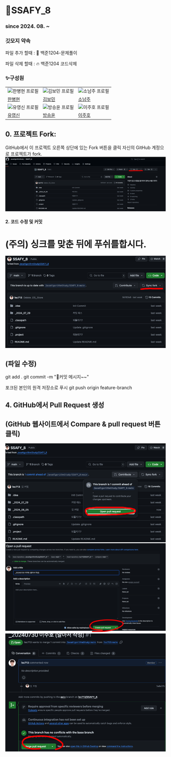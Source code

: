 # 🐰SSAFY_8

### since 2024. 08. ~

### 깃모지 약속
파일 추가 할때 : 📝 백준1204-문제풀이

파일 삭제 할때 : 🔥 백준1204 코드삭제


### ✨구성원
|   |   |   |
|---|---|---|
| ![한병현 프로필](https://avatars.githubusercontent.com/u/176976238?v=4) | ![김보민 프로필](https://avatars.githubusercontent.com/u/177008993?v=4) | ![소남주 프로필](https://avatars.githubusercontent.com/u/79499733?v=4) |
| [한병현](https://github.com/Hanbh97) | [김보민](https://github.com/mokbee1) | [소남주](https://github.com/NJ97S) |
| ![유영신 프로필](https://avatars.githubusercontent.com/u/108395237?v=4) | ![방승윤 프로필](https://avatars.githubusercontent.com/u/175176611?v=4) | ![이주호 프로필](https://avatars.githubusercontent.com/u/139448668?u=73760fdbacdee68404e001350eab1748dcac10d4&v=4) |
| [유영신](https://github.com/yoo-tonec) | [방승윤](https://github.com/sybang97) | [이주호](https://github.com/lsc713) |




## 0. 프로젝트 Fork:
GitHub에서 이 프로젝트 오른쪽 상단에 있는 Fork 버튼을 클릭
자신의 GitHub 계정으로 프로젝트가 fork.
![포크](/images/포크1.png)





#### 2. 코드 수정 및 커밋


# (주의) 싱크를 맞춘 뒤에 푸쉬를합시다.
![포크](/images/포크4.png)
## (파일 수정)
git add .
git commit -m "커밋 메시지~~"

포크된 본인의 원격 저장소로 푸시
git push origin feature-branch

## 4. GitHub에서 Pull Request 생성
## (GitHub 웹사이트에서 Compare & pull request 버튼 클릭)
![포크](/images/포크5.png)
![포크](/images/포크6.png)
![포크](/images/포크7.png)
```
